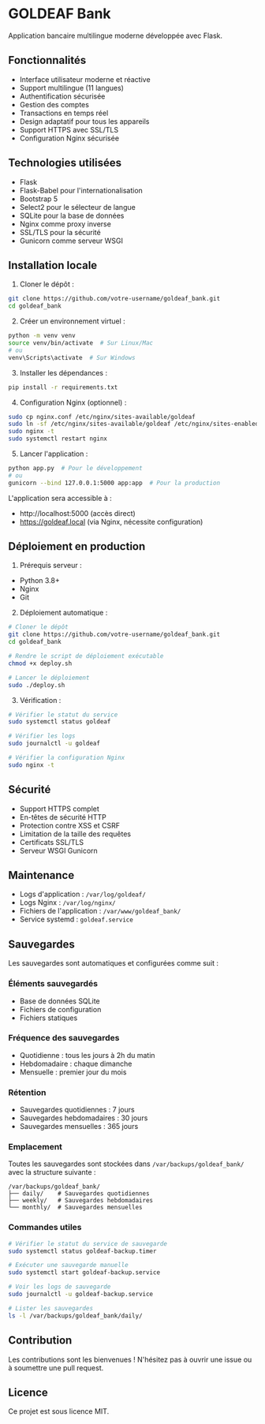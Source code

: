 # GOLDEAF Bank

Application bancaire multilingue moderne développée avec Flask.

## Fonctionnalités

- Interface utilisateur moderne et réactive
- Support multilingue (11 langues)
- Authentification sécurisée
- Gestion des comptes
- Transactions en temps réel
- Design adaptatif pour tous les appareils
- Support HTTPS avec SSL/TLS
- Configuration Nginx sécurisée

## Technologies utilisées

- Flask
- Flask-Babel pour l'internationalisation
- Bootstrap 5
- Select2 pour le sélecteur de langue
- SQLite pour la base de données
- Nginx comme proxy inverse
- SSL/TLS pour la sécurité
- Gunicorn comme serveur WSGI

## Installation locale

1. Cloner le dépôt :
```bash
git clone https://github.com/votre-username/goldeaf_bank.git
cd goldeaf_bank
```

2. Créer un environnement virtuel :
```bash
python -m venv venv
source venv/bin/activate  # Sur Linux/Mac
# ou
venv\Scripts\activate  # Sur Windows
```

3. Installer les dépendances :
```bash
pip install -r requirements.txt
```

4. Configuration Nginx (optionnel) :
```bash
sudo cp nginx.conf /etc/nginx/sites-available/goldeaf
sudo ln -sf /etc/nginx/sites-available/goldeaf /etc/nginx/sites-enabled/
sudo nginx -t
sudo systemctl restart nginx
```

5. Lancer l'application :
```bash
python app.py  # Pour le développement
# ou
gunicorn --bind 127.0.0.1:5000 app:app  # Pour la production
```

L'application sera accessible à :
- http://localhost:5000 (accès direct)
- https://goldeaf.local (via Nginx, nécessite configuration)

## Déploiement en production

1. Prérequis serveur :
- Python 3.8+
- Nginx
- Git

2. Déploiement automatique :
```bash
# Cloner le dépôt
git clone https://github.com/votre-username/goldeaf_bank.git
cd goldeaf_bank

# Rendre le script de déploiement exécutable
chmod +x deploy.sh

# Lancer le déploiement
sudo ./deploy.sh
```

3. Vérification :
```bash
# Vérifier le statut du service
sudo systemctl status goldeaf

# Vérifier les logs
sudo journalctl -u goldeaf

# Vérifier la configuration Nginx
sudo nginx -t
```

## Sécurité

- Support HTTPS complet
- En-têtes de sécurité HTTP
- Protection contre XSS et CSRF
- Limitation de la taille des requêtes
- Certificats SSL/TLS
- Serveur WSGI Gunicorn

## Maintenance

- Logs d'application : `/var/log/goldeaf/`
- Logs Nginx : `/var/log/nginx/`
- Fichiers de l'application : `/var/www/goldeaf_bank/`
- Service systemd : `goldeaf.service`

## Sauvegardes

Les sauvegardes sont automatiques et configurées comme suit :

### Éléments sauvegardés
- Base de données SQLite
- Fichiers de configuration
- Fichiers statiques

### Fréquence des sauvegardes
- Quotidienne : tous les jours à 2h du matin
- Hebdomadaire : chaque dimanche
- Mensuelle : premier jour du mois

### Rétention
- Sauvegardes quotidiennes : 7 jours
- Sauvegardes hebdomadaires : 30 jours
- Sauvegardes mensuelles : 365 jours

### Emplacement
Toutes les sauvegardes sont stockées dans `/var/backups/goldeaf_bank/` avec la structure suivante :
```
/var/backups/goldeaf_bank/
├── daily/    # Sauvegardes quotidiennes
├── weekly/   # Sauvegardes hebdomadaires
└── monthly/  # Sauvegardes mensuelles
```

### Commandes utiles
```bash
# Vérifier le statut du service de sauvegarde
sudo systemctl status goldeaf-backup.timer

# Exécuter une sauvegarde manuelle
sudo systemctl start goldeaf-backup.service

# Voir les logs de sauvegarde
sudo journalctl -u goldeaf-backup.service

# Lister les sauvegardes
ls -l /var/backups/goldeaf_bank/daily/
```

## Contribution

Les contributions sont les bienvenues ! N'hésitez pas à ouvrir une issue ou à soumettre une pull request.

## Licence

Ce projet est sous licence MIT.
